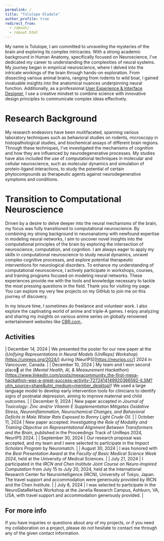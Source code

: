 ```yaml
---
permalink: /
title: "Tolulope Oladele"
author_profile: true
redirect_from: 
  - /about/
  - /about.html
---
```


My name is Tolulope, I am committed to unraveling the mysteries of the brain and exploring its complex intricacies. With a strong academic background in Human Anatomy, specifically focused on Neuroscience, I've dedicated my career to understanding the complexities of neural systems.
My journey began in empirical neuroscience, where I delved into the intricate workings of the brain through hands-on exploration. From dissecting various animal brains, ranging from rodents to wild boar, I gained invaluable insights into the anatomical nuances underpinning neural function.
Additionally, as a professional [User Experience & Interface Designer](https://behance.net/oladeletolu), I use a creative mindset to combine science with innovative design principles to communicate complex ideas effectively.

Research Background
======
My research endeavors have been multifaceted, spanning various laboratory techniques such as behavioral studies on rodents, microscopy in histopathological studies, and biochemical assays of different brain regions. Through these techniques, I've investigated the mechanisms of cognition and how they are influenced by neurodegenerative processes. My studies have also included the use of computational techniques in molecular and cellular neuroscience, such as molecular dynamics and simulation of protein-ligand interactions, to study the potential of certain phytocompounds as therapeutic agents against neurodegenerative symptoms and conditions.

Transition to Computational Neuroscience
======
Driven by a desire to delve deeper into the neural mechanisms of the brain, my focus was fully transitioned to computational neuroscience. By combining my strong background in neuroanatomy with newfound expertise in modeling neural networks, I aim to uncover novel insights into the computational principles of the brain by exploring the intersection of neuroscience, computation, and cognition. I am always eager to apply my skills in computational neuroscience to study neural dynamics, unravel complex cognitive processes, and explore potential therapeutic interventions for neurological disorders.
To enhance my understanding of computational neuroscience, I actively participate in workshops, courses, and training programs focused on modeling neural networks. These experiences provide me with the tools and knowledge necessary to tackle the most pressing questions in the field. Thank you for visiting my page. You can explore my very few projects on my GitHub to join me on this journey of discovery.

In my leisure time, I sometimes do freelance and volunteer work. I also explore the captivating world of anime and triple-A games. I enjoy analyzing and sharing my insights on various anime series on globally renowned entertainment websites like <a href="https://www.cbr.com/author/tolu-oladele/" target="_blank"> CBR.com </a>.

Activities
------
| December 14, 2024 | We presented the poster for our new paper at the (*Unifying Representations in Neural Models (UniReps) Workshop*)[https://unireps.org/2024/] during (NeurIPS)[https://neurips.cc/] 2024 in Vancouver, Canada. |
| December 10, 2024 | My team and I won second place🎊 at the (*Mental Health, AI, & Measurement Hackathon*)[https://www.linkedin.com/posts/mexacommunity_the-first-mexa-hackathon-was-a-great-success-activity-7272414149920366592-lLSM?utm_source=share&utm_medium=member_desktop]! We used a large language model to develop early intervention tools for clinicians to identify signs of postnatal depression, aiming to improve maternal and child outcomes. |
| December 9, 2024 | New paper accepted in *Journal of Toxicology*: *Zinc and/or Vitamin E Supplementation Mitigates Oxidative Stress, Neuroinflammation, Neurochemical Changes, and Behavioral Deficits in Male Wistar Rats Exposed to Bonny Light Crude Oil.* |
| October 11, 2024 | New paper accepted: *Investigating the Role of Modality and Training Objective on Representational Alignment Between Transformers and the Brain*, published in the Proceedings Track of UniReps 2024, NeurIPS 2024. |
| September 30, 2024 | Our research proposal was accepted, and my team and I were selected to participate in the *Impact Scholars Program* by Neuromatch. |
| August 30, 2024 | I was honored with the *Best Presentation Award* at the *Faculty of Basic Medical Science Week 2024*, held at the University of Medical Sciences. |
| July 21, 2024 | I participated in the *IRCN and Chen Institute Joint Course on Neuro-Inspired Computation* from July 15 to July 20, 2024, held at the International Research Center for Neurointelligence (IRCN), University of Tokyo, Japan. The travel support and accommodation were generously provided by IRCN and the Chen Institute. |
| July 8, 2024 | I was selected to participate in the NeuroDataReHack Workshop at the Janelia Research Campus, Ashburn, VA, USA, with travel support and accommodation generously provided. |

For more info
------
If you have inquiries or questions about any of my projects, or if you need my collaboration on a project, please do not hesitate to contact me through any of the given contact information.
